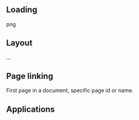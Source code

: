 

## Loading

png

## Layout
...

## Page linking

First page in a document, specific page id or name. 


## Applications
